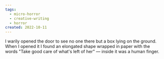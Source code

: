 ```yaml
---
tags:
  - micro-horror
  - creative-writing
  - horror
created: 2022-10-11
---
```




I warily opened the door to see no one there but a box lying on the ground.
When I opened it I found an elongated shape wrapped in paper with the words "Take good care of what's left of her" — inside it was a human finger.